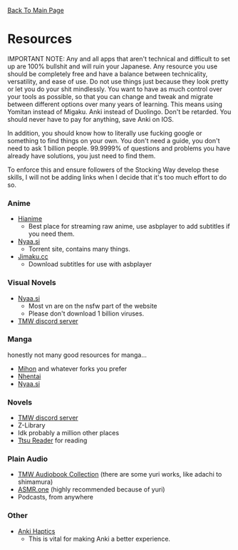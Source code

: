 [Back To Main Page](https://imoutosarehot.github.io/TheStockingWay/)
# Resources

IMPORTANT NOTE:
Any and all apps that aren't technical and difficult to set up are 100% bullshit and will ruin your Japanese. Any resource you use should be completely free and have a balance between technicality, versatility, and ease of use. Do not use things just because they look pretty or let you do your shit mindlessly. You want to have as much control over your tools as possible, so that you can change and tweak and migrate between different options over many years of learning. This means using Yomitan instead of Migaku. Anki instead of Duolingo. Don't be retarded. You should never have to pay for anything, save Anki on IOS.

In addition, you should know how to literally use fucking google or something to find things on your own. You don't need a guide, you don't need to ask 1 billion people. 99.9999% of questions and problems you have already have solutions, you just need to find them.

To enforce this and ensure followers of the Stocking Way develop these skills, I will not be adding links when I decide that it's too much effort to do so.

### Anime
- [Hianime ](https://hianime.to/)
	- Best place for streaming raw anime, use asbplayer to add subtitles if you need them.
- [Nyaa.si ](https://nyaa.si/)
	- Torrent site, contains many things.
- [Jimaku.cc](https://jimaku.cc/)
	- Download subtitles for use with asbplayer

### Visual Novels 
- [Nyaa.si ](https://nyaa.si/)
	- Most vn are on the nsfw part of the website
	- Please don't download 1 billion viruses.
- [TMW discord server](https://discord.gg/HHpdjwNZvh)

### Manga 
honestly not many good resources for manga...
- [Mihon](https://mihon.app/) and whatever forks you prefer
- [Nhentai](https://nhentai.net/search/?q=%22females+only%22+%22yuri%22+language%3Ajapanese)
- [Nyaa.si ](https://nyaa.si/)

### Novels
- [TMW discord server](https://discord.gg/HHpdjwNZvh)
- Z-Library
- Idk probably a million other places
- [Ttsu Reader](https://reader.ttsu.app/) for reading

### Plain Audio
- [TMW Audiobook Collection](https://core6000.neocities.org/audio/) (there are some yuri works, like adachi to shimamura)
- [ASMR.one](https://asmr.one/works?keyword=%24tag%3AYuri%20%2F%20Girls%20Love%24) (highly recommended because of yuri)
- Podcasts, from anywhere

### Other
- [Anki Haptics](https://ankiweb.net/shared/info/247550864)
	- This is vital for making Anki a better experience.
